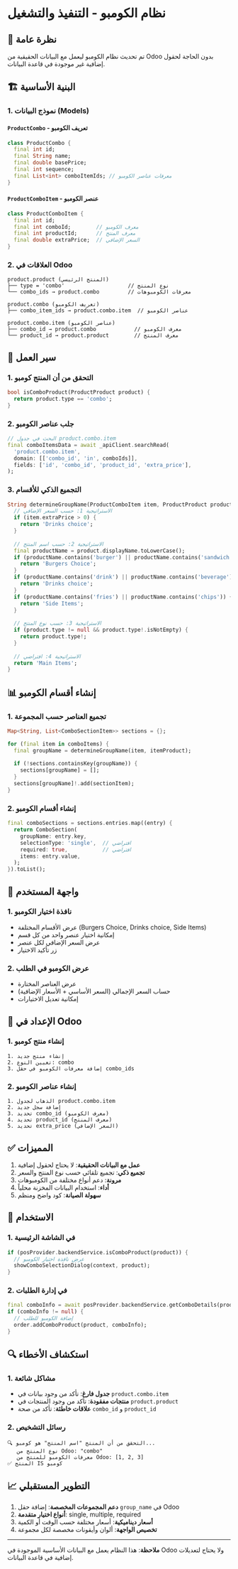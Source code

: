 # نظام الكومبو - التنفيذ والتشغيل

## 🎯 نظرة عامة

تم تحديث نظام الكومبو ليعمل مع البيانات الحقيقية من Odoo بدون الحاجة لحقول إضافية غير موجودة في قاعدة البيانات.

## 🏗️ البنية الأساسية

### 1. نموذج البيانات (Models)

#### `ProductCombo` - تعريف الكومبو
```dart
class ProductCombo {
  final int id;
  final String name;
  final double basePrice;
  final int sequence;
  final List<int> comboItemIds; // معرفات عناصر الكومبو
}
```

#### `ProductComboItem` - عنصر الكومبو
```dart
class ProductComboItem {
  final int id;
  final int comboId;        // معرف الكومبو
  final int productId;      // معرف المنتج
  final double extraPrice;  // السعر الإضافي
}
```

### 2. العلاقات في Odoo

```
product.product (المنتج الرئيسي)
├── type = 'combo'                    // نوع المنتج
└── combo_ids → product.combo         // معرفات الكومبوهات

product.combo (تعريف الكومبو)
├── combo_item_ids → product.combo.item  // عناصر الكومبو

product.combo.item (عناصر الكومبو)
├── combo_id → product.combo            // معرف الكومبو
└── product_id → product.product        // معرف المنتج
```

## 🔄 سير العمل

### 1. التحقق من أن المنتج كومبو
```dart
bool isComboProduct(ProductProduct product) {
  return product.type == 'combo';
}
```

### 2. جلب عناصر الكومبو
```dart
// البحث في جدول product.combo.item
final comboItemsData = await _apiClient.searchRead(
  'product.combo.item',
  domain: [['combo_id', 'in', comboIds]],
  fields: ['id', 'combo_id', 'product_id', 'extra_price'],
);
```

### 3. التجميع الذكي للأقسام
```dart
String determineGroupName(ProductComboItem item, ProductProduct product) {
  // الاستراتيجية 1: حسب السعر الإضافي
  if (item.extraPrice > 0) {
    return 'Drinks choice';
  }
  
  // الاستراتيجية 2: حسب اسم المنتج
  final productName = product.displayName.toLowerCase();
  if (productName.contains('burger') || productName.contains('sandwich')) {
    return 'Burgers Choice';
  }
  if (productName.contains('drink') || productName.contains('beverage')) {
    return 'Drinks choice';
  }
  if (productName.contains('fries') || productName.contains('chips')) {
    return 'Side Items';
  }
  
  // الاستراتيجية 3: حسب نوع المنتج
  if (product.type != null && product.type!.isNotEmpty) {
    return product.type!;
  }
  
  // الاستراتيجية 4: افتراضي
  return 'Main Items';
}
```

## 📊 إنشاء أقسام الكومبو

### 1. تجميع العناصر حسب المجموعة
```dart
Map<String, List<ComboSectionItem>> sections = {};

for (final item in comboItems) {
  final groupName = determineGroupName(item, itemProduct);
  
  if (!sections.containsKey(groupName)) {
    sections[groupName] = [];
  }
  sections[groupName]!.add(sectionItem);
}
```

### 2. إنشاء أقسام الكومبو
```dart
final comboSections = sections.entries.map((entry) {
  return ComboSection(
    groupName: entry.key,
    selectionType: 'single',  // افتراضي
    required: true,           // افتراضي
    items: entry.value,
  );
}).toList();
```

## 🎨 واجهة المستخدم

### 1. نافذة اختيار الكومبو
- عرض الأقسام المختلفة (Burgers Choice, Drinks choice, Side Items)
- إمكانية اختيار عنصر واحد من كل قسم
- عرض السعر الإضافي لكل عنصر
- زر تأكيد الاختيار

### 2. عرض الكومبو في الطلب
- عرض العناصر المختارة
- حساب السعر الإجمالي (السعر الأساسي + الأسعار الإضافية)
- إمكانية تعديل الاختيارات

## 🔧 الإعداد في Odoo

### 1. إنشاء منتج كومبو
```
1. إنشاء منتج جديد
2. تعيين النوع: combo
3. إضافة معرفات الكومبو في حقل combo_ids
```

### 2. إنشاء عناصر الكومبو
```
1. الذهاب لجدول product.combo.item
2. إضافة سجل جديد
3. تحديد combo_id (معرف الكومبو)
4. تحديد product_id (معرف المنتج)
5. تحديد extra_price (السعر الإضافي)
```

## ✅ المميزات

1. **عمل مع البيانات الحقيقية**: لا يحتاج لحقول إضافية
2. **تجميع ذكي**: تجميع تلقائي حسب نوع المنتج والسعر
3. **مرونة**: دعم أنواع مختلفة من الكومبوهات
4. **أداء**: استخدام البيانات المخزنة محلياً
5. **سهولة الصيانة**: كود واضح ومنظم

## 🚀 الاستخدام

### 1. في الشاشة الرئيسية
```dart
if (posProvider.backendService.isComboProduct(product)) {
  // عرض نافذة اختيار الكومبو
  showComboSelectionDialog(context, product);
}
```

### 2. في إدارة الطلبات
```dart
final comboInfo = await posProvider.backendService.getComboDetails(product);
if (comboInfo != null) {
  // إضافة الكومبو للطلب
  order.addComboProduct(product, comboInfo);
}
```

## 🔍 استكشاف الأخطاء

### 1. مشاكل شائعة
- **جدول فارغ**: تأكد من وجود بيانات في `product.combo.item`
- **منتجات مفقودة**: تأكد من وجود المنتجات في `product.product`
- **علاقات خاطئة**: تأكد من صحة `combo_id` و `product_id`

### 2. رسائل التشخيص
```
🔍 التحقق من أن المنتج "اسم المنتج" هو كومبو...
   نوع المنتج من Odoo: "combo"
   معرفات الكومبو للمنتج من Odoo: [1, 2, 3]
✅ المنتج IS كومبو
```

## 📈 التطوير المستقبلي

1. **دعم المجموعات المخصصة**: إضافة حقل `group_name` في Odoo
2. **أنواع اختيار متقدمة**: single, multiple, required
3. **أسعار ديناميكية**: أسعار مختلفة حسب الوقت أو الكمية
4. **تخصيص الواجهة**: ألوان وأيقونات مخصصة لكل مجموعة

---

**ملاحظة**: هذا النظام يعمل مع البيانات الأساسية الموجودة في Odoo ولا يحتاج لتعديلات إضافية في قاعدة البيانات.
